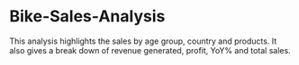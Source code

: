 # Bike-Sales-Analysis
This analysis highlights the sales by age group, country and products. It also gives a break down of revenue generated, profit, YoY% and total sales.
